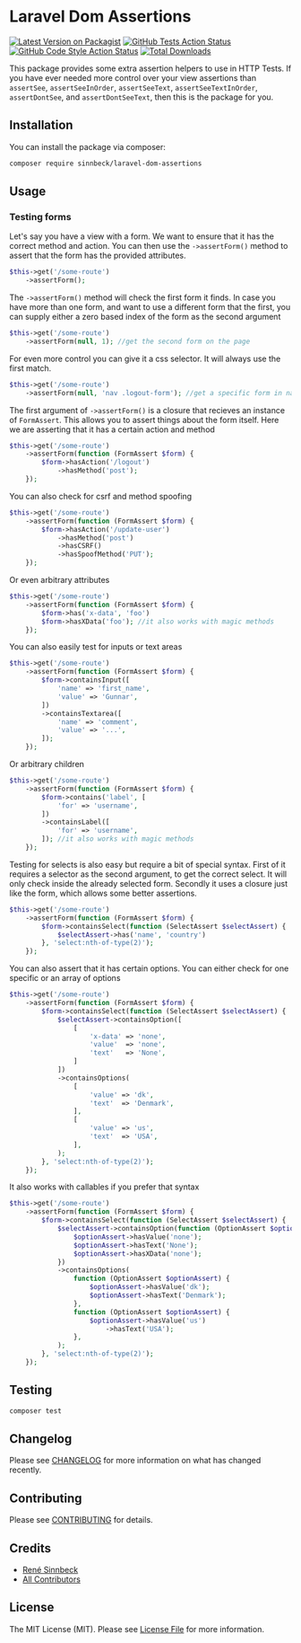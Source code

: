 # Laravel Dom Assertions

[![Latest Version on Packagist](https://img.shields.io/packagist/v/sinnbeck/laravel-dom-assertions.svg?style=flat-square)](https://packagist.org/packages/sinnbeck/laravel-dom-assertions)
[![GitHub Tests Action Status](https://img.shields.io/github/workflow/status/sinnbeck/laravel-dom-assertions/run-tests?label=tests)](https://github.com/sinnbeck/laravel-dom-assertions/actions?query=workflow%3Arun-tests+branch%3Amain)
[![GitHub Code Style Action Status](https://img.shields.io/github/workflow/status/sinnbeck/laravel-dom-assertions/Fix%20PHP%20code%20style%20issues?label=code%20style)](https://github.com/sinnbeck/laravel-dom-assertions/actions?query=workflow%3A"Fix+PHP+code+style+issues"+branch%3Amain)
[![Total Downloads](https://img.shields.io/packagist/dt/sinnbeck/laravel-dom-assertions.svg?style=flat-square)](https://packagist.org/packages/sinnbeck/laravel-dom-assertions)

This package provides some extra assertion helpers to use in HTTP Tests. If you have ever needed more control over your view assertions than `assertSee`, `assertSeeInOrder`, `assertSeeText`, `assertSeeTextInOrder`, `assertDontSee`, and `assertDontSeeText`, then this is the package for you.

## Installation

You can install the package via composer:

```bash
composer require sinnbeck/laravel-dom-assertions
```

## Usage

### Testing forms
Let's say you have a view with a form. We want to ensure that it has the correct method and action. You can then use the `->assertForm()` method to assert that the form has the provided attributes.
```php
$this->get('/some-route')
    ->assertForm();
```
The `->assertForm()` method will check the first form it finds. In case you have more than one form, and want to use a different form that the first, you can supply either a zero based index of the form as the second argument
```php
$this->get('/some-route')
    ->assertForm(null, 1); //get the second form on the page
```
For even more control you can give it a css selector. It will always use the first match.
```php
$this->get('/some-route')
    ->assertForm(null, 'nav .logout-form'); //get a specific form in nav by class
```
The first argument of `->assertForm()` is a closure that recieves an instance of `FormAssert`. This allows you to assert things about the form itself. Here we are asserting that it has a certain action and method
```php
$this->get('/some-route')
    ->assertForm(function (FormAssert $form) {
        $form->hasAction('/logout')
            ->hasMethod('post');
    });
```
You can also check for csrf and method spoofing
```php
$this->get('/some-route')
    ->assertForm(function (FormAssert $form) {
        $form->hasAction('/update-user')
            ->hasMethod('post')
            ->hasCSRF()
            ->hasSpoofMethod('PUT');
    });
```
Or even arbitrary attributes
```php
$this->get('/some-route')
    ->assertForm(function (FormAssert $form) {
        $form->has('x-data', 'foo')
        $form->hasXData('foo'); //it also works with magic methods
    });
```

You can also easily test for inputs or text areas 
```php
$this->get('/some-route')
    ->assertForm(function (FormAssert $form) {
        $form->containsInput([
            'name' => 'first_name',
            'value' => 'Gunnar',
        ])
        ->containsTextarea([
            'name' => 'comment',
            'value' => '...',
        ]);
    });
```
Or arbitrary children
```php
$this->get('/some-route')
    ->assertForm(function (FormAssert $form) {
        $form->contains('label', [
            'for' => 'username',
        ])
        ->containsLabel([
            'for' => 'username',
        ]); //it also works with magic methods
    });
```
Testing for selects is also easy but require a bit of special syntax. First of it requires a selector as the second argument, to get the correct select. It will only check inside the already selected form. Secondly it uses a closure just like the form, which allows some better assertions.
```php
$this->get('/some-route')
    ->assertForm(function (FormAssert $form) {
        $form->containsSelect(function (SelectAssert $selectAssert) {
            $selectAssert->has('name', 'country')
        }, 'select:nth-of-type(2)');
    });
```
You can also assert that it has certain options. You can either check for one specific or an array of options
```php
$this->get('/some-route')
    ->assertForm(function (FormAssert $form) {
        $form->containsSelect(function (SelectAssert $selectAssert) {
            $selectAssert->containsOption([
                [
                    'x-data' => 'none',
                    'value'  => 'none',
                    'text'   => 'None',
                ]
            ])
            ->containsOptions(
                [
                    'value' => 'dk',
                    'text'  => 'Denmark',
                ],
                [
                    'value' => 'us',
                    'text'  => 'USA',
                ],
            );
        }, 'select:nth-of-type(2)');
    });
```
It also works with callables if you prefer that syntax
```php
$this->get('/some-route')
    ->assertForm(function (FormAssert $form) {
        $form->containsSelect(function (SelectAssert $selectAssert) {
            $selectAssert->containsOption(function (OptionAssert $optionAssert) {
                $optionAssert->hasValue('none');
                $optionAssert->hasText('None');
                $optionAssert->hasXData('none');
            })
            ->containsOptions(
                function (OptionAssert $optionAssert) {
                    $optionAssert->hasValue('dk');
                    $optionAssert->hasText('Denmark');
                },
                function (OptionAssert $optionAssert) {
                    $optionAssert->hasValue('us')
                        ->hasText('USA');
                },
            );
        }, 'select:nth-of-type(2)');
    });
```
## Testing

```bash
composer test
```

## Changelog

Please see [CHANGELOG](CHANGELOG.md) for more information on what has changed recently.

## Contributing

Please see [CONTRIBUTING](CONTRIBUTING.md) for details.

## Credits

- [René Sinnbeck](https://github.com/sinnbeck)
- [All Contributors](../../contributors)

## License

The MIT License (MIT). Please see [License File](LICENSE.md) for more information.
